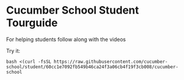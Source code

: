 # Cucumber School Student Tourguide

For helping students follow along with the videos

Try it:

```
bash <(curl -fsSL https://raw.githubusercontent.com/cucumber-school/student/60cc1e7092fb549b46ca24f3a06cb4f19f3cb008/cucumber-school
```
